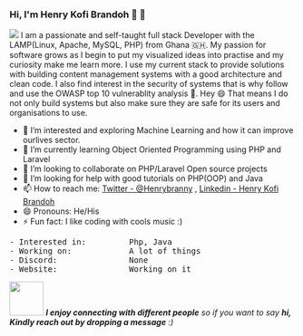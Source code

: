 ### Hi, I'm Henry Kofi Brandoh 👋 🙂
<img src="https://media.giphy.com/media/RbDKaczqWovIugyJmW/giphy.gif">
I am a passionate and self-taught full stack Developer with the LAMP(Linux, Apache, MySQL, PHP) from Ghana 🇬🇭. My passion for software grows as I begin
to put my visualized ideas into practise and my curiosity make me learn more. I use my current stack to provide solutions with building content
management systems with a good architecture and clean code. I also find interest in the security of systems that is why follow and use the
OWASP top 10 vulnerablity analysis 🔐. Hey 😄 That means I do not only build systems but also make sure they are safe for its users and organisations
to use.

- 🔭 I’m interested and exploring Machine Learning and how it can improve ourlives sector.
- 🌱 I’m currently learning Object Oriented Programming using PHP and Laravel
- 👯 I’m looking to collaborate on PHP/Laravel Open source projects
- 🤔 I’m looking for help with good tutorials on PHP(OOP) and Java
- 📫 How to reach me: [Twitter - @Henrybranny](https://twitter.com/Henrybranny) , [Linkedin - Henry Kofi Brandoh](https://www.linkedin.com/in/henry-kofi-brandoh-4316b6138/)
- 😄 Pronouns: He/His
- ⚡ Fun fact: I like coding with cools music :)

<pre>
- Interested in:         Php, Java
- Working on:            A lot of things
- Discord:               None
- Website:               Working on it
</pre>

<img src="https://media.giphy.com/media/LnQjpWaON8nhr21vNW/giphy.gif" width="60"> <em><b>I enjoy connecting with different people</b> so if you want to say <b>hi, Kindly reach out by dropping a message</b> :)</em>



